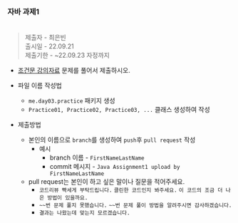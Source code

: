 <br/>

### 자바 과제1 <br/><br/>
> 제출자 - 최은빈    
> 출시일 - 22.09.21  
> 제출기한 - ~22.09.23 자정까지   
  
  

- [조건문 강의자료](https://echoiing-fastcampus-backend.notion.site/8892cc91fe7f4995a91bf0d358ae4eaa) 문제를 풀어서 제출하시오.  

- 파일 이름 작성법
  - ````me.day03.practice```` 패키지 생성
  - ````Practice01, Practice02, Practice03, ...````  클래스 생성하여 작성
- 제출방법
  - 본인의 이름으로 ````branch````를 생성하여 ````push````후 ````pull request```` 작성
    - 예시 
      - branch 이름 - ````FirstNameLastName````
      - commit 메시지 - ````Java Assignment1 upload by FirstNameLastName````
  - pull request는 본인이 하고 싶은 말이나 질문을 적어주세요.
    - ````코드리뷰 빡세게 부탁드립니다.```` ````클린한 코드인지 봐주세요.```` ````이 코드의 조금 더 나은 방법이 있을까요.````
    - ````~~번 문제 풀지 못했습니다.```` ````~~번 문제 풀이 방법을 알려주시면 감사하겠습니다.````
    - ````결과는 나왔는데 맞는지 모르겠습니다.````
  
  

